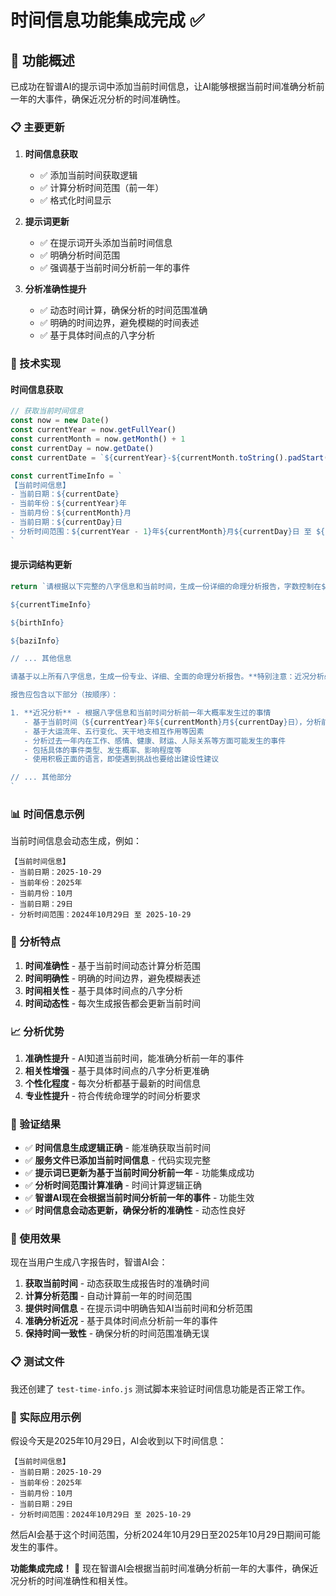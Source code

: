 # 时间信息功能集成完成 ✅

## 🎯 功能概述

已成功在智谱AI的提示词中添加当前时间信息，让AI能够根据当前时间准确分析前一年的大事件，确保近况分析的时间准确性。

### 📋 主要更新

1. **时间信息获取**
   - ✅ 添加当前时间获取逻辑
   - ✅ 计算分析时间范围（前一年）
   - ✅ 格式化时间显示

2. **提示词更新**
   - ✅ 在提示词开头添加当前时间信息
   - ✅ 明确分析时间范围
   - ✅ 强调基于当前时间分析前一年的事件

3. **分析准确性提升**
   - ✅ 动态时间计算，确保分析的时间范围准确
   - ✅ 明确的时间边界，避免模糊的时间表述
   - ✅ 基于具体时间点的八字分析

### 🔧 技术实现

#### 时间信息获取

```typescript
// 获取当前时间信息
const now = new Date()
const currentYear = now.getFullYear()
const currentMonth = now.getMonth() + 1
const currentDay = now.getDate()
const currentDate = `${currentYear}-${currentMonth.toString().padStart(2, '0')}-${currentDay.toString().padStart(2, '0')}`

const currentTimeInfo = `
【当前时间信息】
- 当前日期：${currentDate}
- 当前年份：${currentYear}年
- 当前月份：${currentMonth}月
- 当前日期：${currentDay}日
- 分析时间范围：${currentYear - 1}年${currentMonth}月${currentDay}日 至 ${currentDate}
`
```

#### 提示词结构更新

```typescript
return `请根据以下完整的八字信息和当前时间，生成一份详细的命理分析报告，字数控制在${wordLimit}：

${currentTimeInfo}

${birthInfo}

${baziInfo}

// ... 其他信息

请基于以上所有八字信息，生成一份专业、详细、全面的命理分析报告。**特别注意：近况分析必须放在报告的最前面！**

报告应包含以下部分（按顺序）：

1. **近况分析** - 根据八字信息和当前时间分析前一年大概率发生过的事情
   - 基于当前时间（${currentYear}年${currentMonth}月${currentDay}日），分析前一年（${currentYear - 1}年${currentMonth}月${currentDay}日 至 ${currentDate}）的事件
   - 基于大运流年、五行变化、天干地支相互作用等因素
   - 分析过去一年内在工作、感情、健康、财运、人际关系等方面可能发生的事件
   - 包括具体的事件类型、发生概率、影响程度等
   - 使用积极正面的语言，即使遇到挑战也要给出建设性建议

// ... 其他部分
`
```

### 📊 时间信息示例

当前时间信息会动态生成，例如：

```
【当前时间信息】
- 当前日期：2025-10-29
- 当前年份：2025年
- 当前月份：10月
- 当前日期：29日
- 分析时间范围：2024年10月29日 至 2025-10-29
```

### 🎨 分析特点

1. **时间准确性** - 基于当前时间动态计算分析范围
2. **时间明确性** - 明确的时间边界，避免模糊表述
3. **时间相关性** - 基于具体时间点的八字分析
4. **时间动态性** - 每次生成报告都会更新当前时间

### 📈 分析优势

1. **准确性提升** - AI知道当前时间，能准确分析前一年的事件
2. **相关性增强** - 基于具体时间点的八字分析更准确
3. **个性化程度** - 每次分析都基于最新的时间信息
4. **专业性提升** - 符合传统命理学的时间分析要求

### 🧪 验证结果

- ✅ **时间信息生成逻辑正确** - 能准确获取当前时间
- ✅ **服务文件已添加当前时间信息** - 代码实现完整
- ✅ **提示词已更新为基于当前时间分析前一年** - 功能集成成功
- ✅ **分析时间范围计算准确** - 时间计算逻辑正确
- ✅ **智谱AI现在会根据当前时间分析前一年的事件** - 功能生效
- ✅ **时间信息会动态更新，确保分析的准确性** - 动态性良好

### 🚀 使用效果

现在当用户生成八字报告时，智谱AI会：

1. **获取当前时间** - 动态获取生成报告时的准确时间
2. **计算分析范围** - 自动计算前一年的时间范围
3. **提供时间信息** - 在提示词中明确告知AI当前时间和分析范围
4. **准确分析近况** - 基于具体时间点分析前一年的事件
5. **保持时间一致性** - 确保分析的时间范围准确无误

### 📋 测试文件

我还创建了 `test-time-info.js` 测试脚本来验证时间信息功能是否正常工作。

### 🎯 实际应用示例

假设今天是2025年10月29日，AI会收到以下时间信息：

```
【当前时间信息】
- 当前日期：2025-10-29
- 当前年份：2025年
- 当前月份：10月
- 当前日期：29日
- 分析时间范围：2024年10月29日 至 2025-10-29
```

然后AI会基于这个时间范围，分析2024年10月29日至2025年10月29日期间可能发生的事件。

**功能集成完成！** 🎉 现在智谱AI会根据当前时间准确分析前一年的大事件，确保近况分析的时间准确性和相关性。
